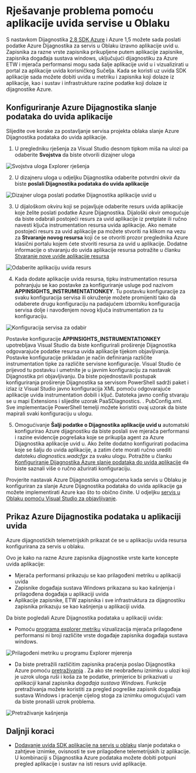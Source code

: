 <properties
   pageTitle="Rješavanje problema pomoću aplikacije uvida servise u Oblaku | Microsoft Azure"
   description="Saznajte kako otkloniti poteškoće problemi sa servisom cloud pomoću aplikacije uvida postupak podatke iz dijagnostike Azure."
   services="cloud-services"
   documentationCenter=".net"
   authors="sbtron"
   manager="timlt"
   editor="tysonn" />
<tags
   ms.service="cloud-services"
   ms.devlang="na"
   ms.topic="article"
   ms.tgt_pltfrm="na"
   ms.workload="na"
   ms.date="12/15/2015"
   ms.author="saurabh" />


# <a name="troubleshoot-cloud-services-using-application-insights"></a>Rješavanje problema pomoću aplikacije uvida servise u Oblaku

S nastavkom Dijagnostika [2,8 SDK Azure](https://azure.microsoft.com/downloads/) i Azure 1,5 možete sada poslati podatke Azure Dijagnostika za servis u Oblaku izravno aplikacije uvid u. Zapisnika za razne vrste zapisnika prikupljene putem aplikacije zapisnike, zapisnika događaja sustava windows, uključujući dijagnostiku za Azure ETW i mjerača performansi mogu sada šalje aplikacije uvid u i vizualizirati u portal za aplikacije uvida korisničkog Sučelja. Kada se koristi uz uvida SDK aplikacije sada možete dobiti uvida u metriku i zapisnika koji dolaze iz aplikacije, kao i sustav i infrastrukture razine podatke koji dolaze iz dijagnostike Azure.

## <a name="configure-azure-diagnostics-to-send-data-to-application-insights"></a>Konfiguriranje Azure Dijagnostika slanje podataka do uvida aplikacije

Slijedite ove korake za postavljanje servisa projekta oblaka slanje Azure Dijagnostika podataka do uvida aplikacije.

1) U pregledniku rješenja za Visual Studio desnom tipkom miša na ulozi pa odaberite **Svojstva** da biste otvorili dizajner uloga

![Svojstva uloga Explorer rješenja][1]

2) U dizajneru uloga u odjeljku Dijagnostika odaberite potvrdni okvir da biste **poslali Dijagnostika podataka do uvida aplikacije**

![Dizajner uloga poslati podatke Dijagnostika aplikacije uvid u][2]

3) U dijaloškom okviru koji se pojavljuje odaberite resurs uvida aplikacije koje želite poslati podatke Azure Dijagnostika. Dijaloški okvir omogućuje da biste odabrali postojeći resurs za uvid aplikacije iz pretplate ili ručno navesti ključa instrumentation resursa uvida aplikacije. Ako nemate postojeći resurs za uvid aplikacije pa možete stvoriti na klikom na vezu za **Stvaranje novog resursa** koji će se otvoriti prozor preglednika Azure klasični portalu kojem ćete stvoriti resursa za uvid u aplikacije. Dodatne informacije o stvaranju do uvida aplikacije resursa potražite u članku [Stvaranje nove uvide aplikacije resursa](../application-insights/app-insights-create-new-resource.md)

![Odaberite aplikaciju uvida resurs][3]

4) Kada dodate aplikacije uvida resursa, tipku instrumentation resursa pohranjuju se kao postavke za konfiguriranje usluge pod nazivom **APPINSIGHTS_INSTRUMENTATIONKEY**. Tu postavku konfiguracije za svaku konfiguracija servisa ili okruženje možete promijeniti tako da odaberete drugu konfiguraciju na padajućem izborniku konfiguracija servisa dolje i navođenjem novog ključa instrumentation za tu konfiguraciju.

![Konfiguracija servisa za odabir][4]

Postavke konfiguracije **APPINSIGHTS_INSTRUMENTATIONKEY** upotrebljava Visual Studio da biste konfigurirali proširenje Dijagnostika odgovarajuće podatke resursa uvida aplikacije tijekom objavljivanja. Postavke konfiguracije prikladan je način definiranja različite instrumentation tipke za različite servisne konfiguracije. Visual Studio će prijevod tu postavku i umetnite je u javnim konfiguraciju za nastavak Dijagnostika pri objavljivanju. Da biste pojednostavili postupak konfiguriranja proširenje Dijagnostika sa servisom PowerShell sadrži paket i izlaz iz Visual Studio javno konfiguracija XML pomoću odgovarajuće aplikacije uvida instrumentation dobili i ključ. Datoteka javno config stvaraju se u mapi Extensions i slijedite uzorak PaaSDiagnostics. <RoleName>. PubConfig.xml. Sve implementacije PowerShell temelji možete koristiti ovaj uzorak da biste mapirali svaki konfiguraciju u ulogu.

5) Omogućivanje **Šalji podatke o Dijagnostika aplikacije uvid u** automatski konfigurirao Azure dijagnostiku da biste poslali sve mjerača performansi i razine evidencije pogrešaka koje se prikuplja agent za Azure Dijagnostika aplikacije uvid u. Ako želite dodatno konfigurirati podacima koje se šalju do uvida aplikacije, a zatim ćete morati ručno urediti datoteku *diagnostics.wadcfgx* za svaku ulogu. Potražite u članku [Konfiguriranje Dijagnostika Azure slanje podataka do uvida aplikacije](../azure-diagnostics-configure-applicationinsights.md) da biste saznali više o ručno ažurirati konfiguraciju.

Provjerite nastavak Azure Dijagnostika omogućena kada servis u Oblaku je konfiguriran za slanje Azure Dijagnostika podataka do uvida aplikacije ga možete implementirati Azure kao što to obično činite. U odjeljku [servis u Oblaku pomoću Visual Studio za objavljivanje](../vs-azure-tools-publishing-a-cloud-service.md).  

## <a name="viewing-azure-diagnostics-data-in-application-insights"></a>Prikaz Azure Dijagnostika podataka u aplikaciji uvida
Azure dijagnostičkih telemetrijskih prikazat će se u aplikaciju uvida resursa konfigurirana za servis u oblaku.

Ovo je kako na razne Azure zapisnika dijagnostike vrste karte koncepte uvida aplikacije:  

-  Mjerača performansi prikazuju se kao prilagođeni metriku u aplikaciji uvida
-  Zapisnike događaja sustava Windows prikazana su kao kašnjenja i prilagođena događaja u aplikaciji uvida
-  Aplikacije zapisnike, ETW zapisnika i sve infrastruktura za dijagnostiku zapisnika prikazuju se kao kašnjenja u aplikaciji uvida.

Da biste pogledali Azure Dijagnostika podataka u aplikaciji uvida:

- Pomoću [programa explorer metriku](../application-insights/app-insights-metrics-explorer.md) vizualizacija mjerača prilagođene performansi ni broji različite vrste događaje zapisnika događaja sustava windows.

![Prilagođeni metriku u programu Explorer mjerenja][5]

- Da biste pretražili različitim zapisnika praćenja poslao Dijagnostika Azure pomoću [pretraživanja](../application-insights/app-insights-diagnostic-search.md) . Za ako ste neobrađenu iznimku u ulozi koji je uzrok uloga ruši i koša za te podatke, primjerice bi prikazivati u *aplikaciji* kanal zapisnika *događaja sustava Windows*. Funkcije pretraživanja možete koristiti za pregled pogreške zapisnik događaja sustava Windows i praćenje cijelog stoga za iznimku omogućujući vam da biste pronašli uzrok problema.

![Pretraživanje kašnjenja][6]

## <a name="next-steps"></a>Daljnji koraci

- [Dodavanje uvida SDK aplikacije na servis u oblaku](../application-insights/app-insights-cloudservices.md) slanje podataka o zahtjeve iznimke, ovisnosti te sve prilagođene telemetrijskih iz aplikacije. U kombinaciji s Dijagnostika Azure podataka možete dobiti potpuni pregled aplikacije i sustav na isti resurs uvid aplikacije.  


<!--Image references-->
[1]: ./media/cloud-services-dotnet-diagnostics-applicationinsights/solution-explorer-properties.png
[2]: ./media/cloud-services-dotnet-diagnostics-applicationinsights/role-designer-sendtoappinsights.png
[3]: ./media/cloud-services-dotnet-diagnostics-applicationinsights/select-appinsights-resource.png
[4]: ./media/cloud-services-dotnet-diagnostics-applicationinsights/role-designer-appinsights-serviceconfig.png
[5]: ./media/cloud-services-dotnet-diagnostics-applicationinsights/metrics-explorer-custom-metrics.png
[6]: ./media/cloud-services-dotnet-diagnostics-applicationinsights/search-windowseventlog-error.png
